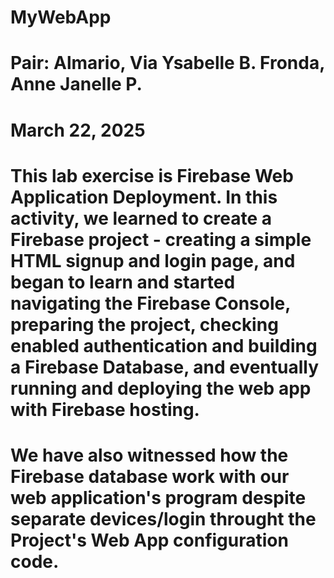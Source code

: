 # MyWebApp
# Pair: Almario, Via Ysabelle B. Fronda, Anne Janelle P.
# March 22, 2025
# This lab exercise is Firebase Web Application Deployment. In this activity, we learned to create a Firebase project - creating a simple HTML signup and login page, and began to learn and started navigating the Firebase Console, preparing the project, checking enabled authentication and building a Firebase Database, and eventually running and deploying the web app with Firebase hosting. 
# We have also witnessed how the Firebase database work with our web application's program despite separate devices/login throught the Project's Web App configuration code.
